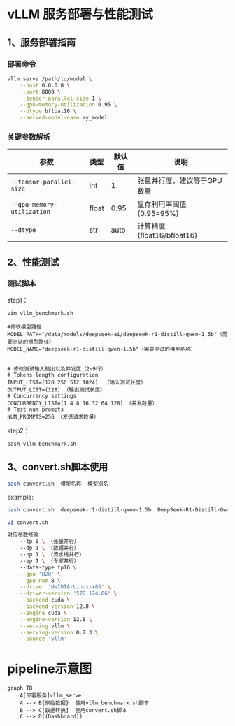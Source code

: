 # vLLM 服务部署与性能测试

## 1、服务部署指南

### 部署命令
```bash
vllm serve /path/to/model \
    --host 0.0.0.0 \
    --port 8000 \
    --tensor-parallel-size 1 \
    --gpu-memory-utilization 0.95 \
    --dtype bfloat16 \
    --served-model-name my_model
```

### 关键参数解析
| 参数 | 类型 | 默认值 | 说明 |
|------|------|-------|-----|
| `--tensor-parallel-size` | int | 1 | 张量并行度，建议等于GPU数量 |
| `--gpu-memory-utilization` | float | 0.95 | 显存利用率阈值(0.95=95%) |
| `--dtype` | str | auto | 计算精度(float16/bfloat16) |

## 2、性能测试

### 测试脚本
step1：

```
vim vllm_benchmark.sh 

#修改模型路径
MODEL_PATH="/data/models/deepseek-ai/deepseek-r1-distill-qwen-1.5b"（需要测试的模型路径）
MODEL_NAME="deepseek-r1-distill-qwen-1.5b"（需要测试的模型名称）


# 修改测试输入输出以及并发度（2~9行）
# Tokens length configuration
INPUT_LIST=(128 256 512 1024)  （输入测试长度）
OUTPUT_LIST=(128) （输出测试长度）
# Concurrency settings
CONCURRENCY_LIST=(1 4 8 16 32 64 128) （并发数量）
# Test num prompts
NUM_PROMPTS=256 （发送请求数量）
```
step2：
```bash:
bash vllm_benchmark.sh 
```

## 3、convert.sh脚本使用
```bash
bash convert.sh  模型名称  模型别名
```
example:
```bash
bash convert.sh  deepseek-r1-distill-qwen-1.5b  DeepSeek-R1-Distill-Qwen-1.5B
```
```bash
vi convert.sh

对应参数修改
    --tp 8 \ （张量并行）
    --dp 1 \ （数据并行）
    --pp 1 \ （流水线并行）
    --ep 1 \ （专家并行）
    --data-type fp16 \
    --gpu 'H20' \
    --gpu-num 8 \
    --driver 'NVIDIA-Linux-x86' \
    --driver-version '570.124.06' \
    --backend cuda \
    --backend-version 12.8 \
    --engine cuda \
    --engine-version 12.8 \
    --serving vllm \
    --serving-version 0.7.3 \
    --source 'vllm'
```
# pipeline示意图
```
graph TB
    A[部署服务]vllm_serve
    A --> B{原始数据}  使用vllm_benchmark.sh脚本
    B --> C[数据转换]  使用convert.sh脚本
    C --> D((Dashboard))
```




